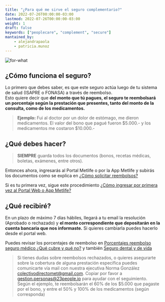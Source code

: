 ```yaml
---
title: "¿Para qué me sirve el seguro complementario?"
date: 2022-07-26T00:00:00-03:00
lastmod: 2022-07-26T00:00:00-03:00
weight: 1
draft: false
keywords: ["peoplecare", "complement", "secure"]
mantained_by:
    - alejandrapaola
    - patricia.munoz
---
```


![for-what](../for-what.png)

## ¿Cómo funciona el seguro?
Lo primero que debes saber, es que este seguro actúa luego de tu sistema de salud (ISAPRE o FONASA) a través de reembolso.  
Esto quiere decir que **del monto que tú pagues, el seguro te reembolsará un porcentaje según la prestación que presentes, tanto del monto de la consulta, como de los medicamentos.**

> **Ejemplo:**
> Fui al doctor por un dolor de estómago, me dieron medicamentos. El valor del bono que pagué fueron $5.000.- y los medicamentos me costaron $10.000.-

## ¿Qué debes hacer?
> **SIEMPRE** guarda todos los documentos (bonos, recetas médicas, boletas, exámenes, entre otros).

Entonces ahora, ingresarás al Portal Metlife o por la App Metlife y subirás los documentos como se explica en [¿Cómo solicitar reembolsos?](../apply)

Si es tu primera vez, sigue este procedimiento [¿Cómo ingresar por primera vez al Portal Web o App Metlife?](../in-metlife)

## ¿Qué recibiré?

En un plazo de máximo 7 días hábiles, llegará a tu email la resolución (Aprobado o rechazado) y **el monto correspondiente que depositarán en la cuenta bancaria que nos informaste.** Si quieres cambiarla puedes hacerlo desde el portal web.

Puedes revisar los porcentajes de reembolso en [Porcentajes reembolso seguro médico ¿Qué cubre y qué no?](../refund) y también  [Seguro dental y de vida](../dental-life-insurance)

> Si tienes dudas sobre reembolsos rechazados, o quieres asegurarte sobre la cobertura de alguna prestación específica puedes comunicarte vía mail con nuestra ejecutiva Norma González colectivodirectomet@gmail.com. Copiar por favor a gestion.personas@23people.io para ayudar con el seguimiento.  
> Según el ejemplo, te reembolsarán el 60% de los $5.000 que pagaste por el bono, y entre el 50% y 100% de los medicamentos (según corresponda)
